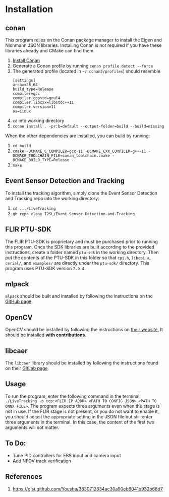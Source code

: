 # Installation

## conan
This program relies on the Conan package manager to install the Eigen and Nlohmann JSON libraries. Installing Conan is
not required if you have these libraries already and CMake can find them.
1. [Install Conan](https://docs.conan.io/2/installation.html)
2. Generate a Conan profile by running `conan profile detect --force`
3. The generated profile (located in `~/.conan2/profiles`) should resemble
   ```
   [settings]
   arch=x86_64
   build_type=Release
   compiler=gcc
   compiler.cppstd=gnu14
   compiler.libcxx=libstdc++11
   compiler.version=11
   os=Linux
   ```
4. `cd` into working directory
5. `conan install . -pr:b=default --output-folder=build --build=missing`

When the other dependencies are installed, you can build by running:
1. `cd build`
2. `cmake -DCMAKE_C_COMPILER=gcc-11 -DCMAKE_CXX_COMPILER=g++-11 -DCMAKE_TOOLCHAIN_FILE=conan_toolchain.cmake -DCMAKE_BUILD_TYPE=Release ..`
3. `make`

## Event Sensor Detection and Tracking
To install the tracking algorithm, simply clone the Event Sensor Detection and Tracking repo into the working directory:
1. `cd .../LiveTracking`
2. `gh repo clone I2SL/Event-Sensor-Detection-and-Tracking`

## FLIR PTU-SDK
The FLIR PTU-SDK is proprietary and must be purchased prior to running this program. Once the SDK libraries are built
according to the provided instructions, create a folder named `ptu-sdk` in the working directory. Then put the contents
of the PTU-SDK in this folder so that `cpi.h`, `libcpi.a`, `cerial/`, and `examples/` are directly under the `ptu-sdk/`
directory. This program uses PTU-SDK version `2.0.4`.

## mlpack
`mlpack` should be built and installed by following the instructions on the [GitHub page](https://github.com/mlpack/mlpack).

## OpenCV
OpenCV should be installed by following the instructions on [their website.](https://docs.opencv.org/4.x/d7/d9f/tutorial_linux_install.html)
It should be installed **with contributions**.

## libcaer
The `libcaer` library should be installed by following the instructions found on their [GitLab page](https://gitlab.com/inivation/dv/libcaer).

## Usage
To run the program, enter the following command in the terminal: `./LiveTracking -p tcp:<FLIR IP ADDR> <PATH TO CONFIG JSON> <PATH TO ONNX FILE>`.
The program expects three arguments even when the stage is not in use. If the FLIR stage is not present, or you do not
want to enable it, you should adjust the appropriate setting in the JSON file but still enter three arguments in the
terminal. In this case, the content of the first two arguments will not matter.

## To Do:
* Tune PID controllers for EBS input and camera input
* Add NFOV track verification

## References
1. https://gist.github.com/Yousha/3830712334ac30a90eb6041b932b68d7